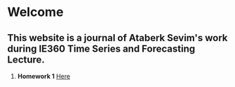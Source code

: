 # Welcome
## This website is a journal of Ataberk Sevim's work during IE360 Time Series and Forecasting Lecture.


1. **Homework 1**
[Here](files/IE360r.html)
